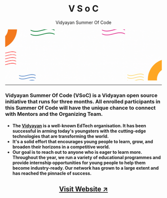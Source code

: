 # <h1 align="center" >**V S o C**</h1>
<p align="center">Vidyayan Summer Of Code</p>

<img align="center" src="A Vidyayan Open Source Initiative.gif" alt="vsoc" />
<hr>

<h3>Vidyayan Summer Of Code (VSoC) is a Vidyayan open source initiative that runs for three months. All enrolled participants in this Summer Of Code will have the unique chance to connect with Mentors and the Organizing Team.</h3>

<h4><ul><li>The <a href="https://vidyayan.in">Vidyayan</a> is a well-known EdTech organisation. It has been successful in arming today's youngsters with the cutting-edge technologies that are transforming the world.</li>



<li>It's a solid effort that encourages young people to learn, grow, and broaden their horizons in a competitive world.</li>

<li>Our goal is to reach out to anyone who is eager to learn more. Throughout the year, we run a variety of educational programmes and provide internship opportunities for young people to help them become industry-ready. Our network has grown to a large extent and has reached the pinnacle of success.</li></h4>
 
 
<h2 align="center" ><a href="https://vsoc.vidyayan.org">Visit Website ↗</a></h2>
